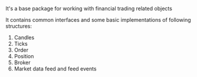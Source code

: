 It's a base package for working with financial trading related objects

It contains common interfaces and some basic implementations of following structures:

1. Candles
2. Ticks
3. Order
4. Position
5. Broker
6. Market data feed and feed events